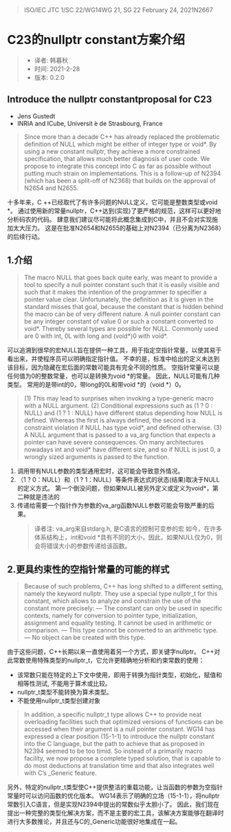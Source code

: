 > ISO/IEC JTC 1/SC 22/WG14WG 21, SG 22
> February 24, 2021N2667

# C23的nullptr constant方案介绍
> + 译者: 韩暮秋  
> + 时间: 2021-2-28  
> + 版本: 0.2.0  

## Introduce the nullptr constantproposal for C23
  + Jens Gustedt
  + INRIA and ICube, Universit ́e de Strasbourg, France
  
> Since more than a decade C++ has already replaced the problematic definition of NULL which might be either
> of integer type or void*. By using a new constant nullptr, they achieve a more constrained specification,
> that allows much better diagnosis of user code. We propose to integrate this concept into C as far as possible
> without putting much strain on implementations.
> This is a follow-up of N2394 (which has been a split-off of N2368) that builds on the approval of N2654 and N2655.

十多年来，C ++已经取代了有许多问题的NULL定义，它可能是整数类型或void *。 
通过使用新的常量nullptr，C++达到(实现)了更严格的规范，这样可以更好地分析码农的代码。 
肆意我们建议尽可能将此概念集成到C中，并且不会对实现施加太大压力。
这是在批准N2654和N2655的基础上对N2394（已分离为N2368）的后续行动。

## 1.介绍
> The macro NULL that goes back quite early, was meant to provide a tool to specify a null pointer constant such that it is easily visible and such that it makes the intention of the programmer to specifier a pointer value clear.
> Unfortunately, the definition as it is given in the standard misses that goal, because the constant that is hidden behind the macro can be of very different nature.
> A null pointer constant can be any integer constant of value 0 or such a constant converted to void*. 
> Thereby several types are possible for NULL. Commonly used are 0 with int, 0L with long and (void*)0 with void*.

可以追溯到很早的宏NULL旨在提供一种工具，用于指定空指针常量，以使其易于看出来，并使程序员可以明确指定指针值。
不幸的是，标准中给出的定义未达到该目标，因为隐藏在宏后面的常数可能具有完全不同的性质。
空指针常量可以是任何值为0的整数常量，也可以是转换为void *的常量。
因此，NULL可能有几种类型。 常用的是带int的0，带long的0L和带void *的（void *）0。

> (1) This may lead to surprises when invoking a type-generic macro with a NULL argument.
> (2) Conditional expressions such as (1 ? 0 : NULL) and (1 ? 1 : NULL) have different status depending how NULL is defined. Whereas the first is always defined, the second is a constraint violation if NULL has type void*, and defined otherwise.
> (3) A NULL argument that is passed to a va_arg function that expects a pointer can have  severe consequences.
> On many architectures nowadays int and void* have different size, and so if NULL is just 0, a wrongly sized arguments is passed to the function.

1. 调用带有NULL参数的类型通用宏时，这可能会导致意外情况。
2. （1 ? 0：NULL）和（1 ? 1：NULL）等条件表达式的状态(结果)取决于NULL的定义方式。 第一个倒没问题，但如果NULL被另外定义或定义为void*，第二种就是违法的
3. 传递给需要一个指针作为参数的va_arg函数NULL参数可能会导致严重的后果。
   > 译者注: va_arg来自stdarg.h, 是C语言的控制可变参的宏
如今，在许多体系结构上，int和void *具有不同的大小，因此，如果NULL仅为0，则会将错误大小的参数传递给该函数。

## 2.更具约束性的空指针常量的可能的样式
> Because of such problems, C++ has long shifted to a different setting, namely the keyword nullptr.
> They use a special type nullptr_t for this constant, which allows to analyze and constrain the use of the constant more precisely:
> — The constant can only be used in specific contexts, namely for conversion to pointer type, initialization, assignment and equality testing.
> It cannot be used in arithmetic or comparison.
> — This type cannot be converted to an arithmetic type.
> — No object can be created with this type.

由于这些问题，C++长期以来一直使用着另一个方式，即关键字nullptr。
C++对此常数使用特殊类型的nullptr_t，它允许更精确地分析和约束常数的使用：

+ 该常数只能在特定的上下文中使用，即用于转换为指针类型，初始化，赋值和相等性测试, 不能用于算术或比较。
+ nullptr_t类型不能转换为算术类型。
+ 不能使用nullptr_t类型创建对象

> In addition, a specific nullptr_t type allows C++ to provide neat overloading facilities such that optimized versions of functions can be accessed when their argument is a null pointer constant.
> WG14 has expressed a clear position (15-1-1) to introduce the nullptr constant into the C language, but the path to achieve that as proposed in N2394 seemed to be too timid.
> So instead of a primarily macro facility, we now propose a complete typed solution, that is capable to do most deductions at translation time and that also integrates well with C’s _Generic feature.

另外，特定的nullptr_t类型使C++提供整洁的重载功能，让当函数的参数为空指针常量时可以访问函数的优化版本。
WG14表示了明确的立场（15-1-1），将nullptr常数引入C语言，但是实现N2394中提出的常数似乎太胆小了。
因此，我们现在提出一种完整的类型化解决方案，而不是主要的宏工具，该解决方案能够在翻译时进行大多数推论，并且还与C的_Generic功能很好地集成在一起。
